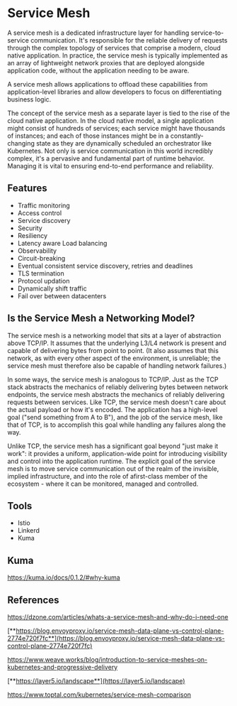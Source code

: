 # Service Mesh

A service mesh is a dedicated infrastructure layer for handling service-to-service communication. It's responsible for the reliable delivery of requests through the complex topology of services that comprise a modern, cloud native application. In practice, the service mesh is typically implemented as an array of lightweight network proxies that are deployed alongside application code, without the application needing to be aware.

A service mesh allows applications to offload these capabilities from application-level libraries and allow developers to focus on differentiating business logic.

The concept of the service mesh as a separate layer is tied to the rise of the cloud native application. In the cloud native model, a single application might consist of hundreds of services; each service might have thousands of instances; and each of those instances might be in a constantly-changing state as they are dynamically scheduled an orchestrator like Kubernetes. Not only is service communication in this world incredibly complex, it's a pervasive and fundamental part of runtime behavior. Managing it is vital to ensuring end-to-end performance and reliability.

## Features

- Traffic monitoring
- Access control
- Service discovery
- Security
- Resiliency
- Latency aware Load balancing
- Observability
- Circuit-breaking
- Eventual consistent service discovery, retries and deadlines
- TLS termination
- Protocol updation
- Dynamically shift traffic
- Fail over between datacenters

## Is the Service Mesh a Networking Model?

The service mesh is a networking model that sits at a layer of abstraction above TCP/IP. It assumes that the underlying L3/L4 network is present and capable of delivering bytes from point to point. (It also assumes that this network, as with every other aspect of the environment, is unreliable; the service mesh must therefore also be capable of handling network failures.)

In some ways, the service mesh is analogous to TCP/IP. Just as the TCP stack abstracts the mechanics of reliably delivering bytes between network endpoints, the service mesh abstracts the mechanics of reliably delivering requests between services. Like TCP, the service mesh doesn't care about the actual payload or how it's encoded. The application has a high-level goal ("send something from A to B"), and the job of the service mesh, like that of TCP, is to accomplish this goal while handling any failures along the way.

Unlike TCP, the service mesh has a significant goal beyond "just make it work": it provides a uniform, application-wide point for introducing visibility and control into the application runtime. The explicit goal of the service mesh is to move service communication out of the realm of the invisible, implied infrastructure, and into the role of afirst-class member of the ecosystem - where it can be monitored, managed and controlled.

## Tools

- Istio
- Linkerd
- Kuma

## Kuma

https://kuma.io/docs/0.1.2/#why-kuma

## References

https://dzone.com/articles/whats-a-service-mesh-and-why-do-i-need-one

[**https://blog.envoyproxy.io/service-mesh-data-plane-vs-control-plane-2774e720f7fc**](https://blog.envoyproxy.io/service-mesh-data-plane-vs-control-plane-2774e720f7fc)

https://www.weave.works/blog/introduction-to-service-meshes-on-kubernetes-and-progressive-delivery

[**https://layer5.io/landscape**](https://layer5.io/landscape)

https://www.toptal.com/kubernetes/service-mesh-comparison
